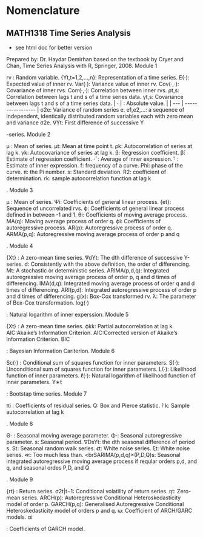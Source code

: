 # Nomenclature
## MATH1318 Time Series Analysis
- see html doc for better version

Prepared by: Dr. Haydar Demirhan based on the textbook by Cryer and Chan, Time Series Analysis with R, Springer, 2008.
Module 1

rv
: Random variable.
{Yt,t=1,2,…,n}: Representation of a time series.
E(⋅): Expected value of inner rv.
Var(⋅): Variance value of inner rv.
Cov(⋅,⋅): Covariance of inner rvs.
Corr(⋅,⋅): Correlation between inner rvs.
ρt,s: Correlation between lags t and s of a time series data.
γt,s: Covariance between lags t and s of a time series data.
| ⋅   | : Absolute value. |
| --- | ----------------- |
σ2e: Variance of random series e.
e1,e2,…: a sequence of independent, identically distributed random variables each with zero mean and variance σ2e.
∇Yt: First difference of successive Y

-series.
Module 2

μ
: Mean of series.
μt: Mean at time point t.
ρk: Autocorrelation of series at lag k.
γk: Autocovariance of series at lag k.
β: Regression coefficient.
β̂: Estimate of regression coefficient.
⋅¯: Average of inner expression.
⋅̂ : Estimate of inner expression.
f: frequency of a curve.
Phi: phase of the curve.
π: the Pi number.
s: Standard deviation.
R2: coefficient of determination.
rk: sample autocorrelation function at lag k

.
Module 3

μ
: Mean of series.
Ψi: Coefficients of general linear process.
{et}: Sequence of uncorrelated rvs.
ϕ: Coefficients of general linear process defined in between -1 and 1.
θi: Coefficients of moving average process.
MA(q): Moving average process of order q.
ϕi: Coefficients of autoregressive process.
AR(p): Autoregressive process of order q.
ARMA(p,q): Autoregressive moving average process of order p and q

.
Module 4

{Xt}
: A zero-mean time series.
∇dYt: The dth difference of successive Y-series.
d: Consistently with the above definition, the order of differencing.
Mt: A stochastic or deterministic series.
ARIMA(p,d,q): Integrated autoregressive moving average process of order p, q and d times of differencing.
IMA(d,q): Integrated moving average process of order q and d times of differencing.
ARI(p,d): Integrated autoregressive process of order p and d times of differencing.
g(x): Box-Cox transformed rv.
λ: The parameter of Box-Cox transformation.
log(⋅)

: Natural logarithm of inner experssion.
Module 5

{Xt}
: A zero-mean time series.
ϕkk: Partial autocorrelation at lag k.
AIC:Akaike’s Information Criterion.
AIC:Corrected version of Akaike’s Information Criterion.
BIC

: Bayesian Information Cariterion.
Module 6

Sc(⋅)
: Conditional sum of squares function for inner parameters.
S(⋅): Unconditional sum of squares function for inner parameters.
L(⋅): Likelihood function of inner parameters.
ℓ(⋅): Natural logarithm of likelihood function of inner parameters.
Y∗t

: Bootstap time series.
Module 7

πi
: Coefficients of residual series.
Q: Box and Pierce statistic.
r̂ k: Sample autocorrelation at lag k

.
Module 8

Θ⋅
: Seasonal moving average parameter.
Φ⋅: Seasonal autoregressive parameter.
s: Seasonal period.
∇DsYt: the dth seasonal difference of period s.
St: Seasonal random walk series.
ϵt: White noise series.
ξt: White noise series.
≪: Too much less than. <brSARIMA(p,d,q)×(P,D,Q)s: Seasonal integrated autoregressive moving average process if reqular orders p,d, and q, and seasonal ordes P,D, and Q

.
Module 9

{rt}
: Return series.
σ2t|t−1: Conditional volatility of return series.
ηt: Zero-mean series.
ARCH(p): Autoregressive Conditional Heteroskedasticity model of order p.
GARCH(p,q): Generalised Autoregressive Conditional Heteroskedasticity model of orders p and q.
ω: Coefficient of ARCH/GARC models.
αi

: Coefficients of GARCH model.
